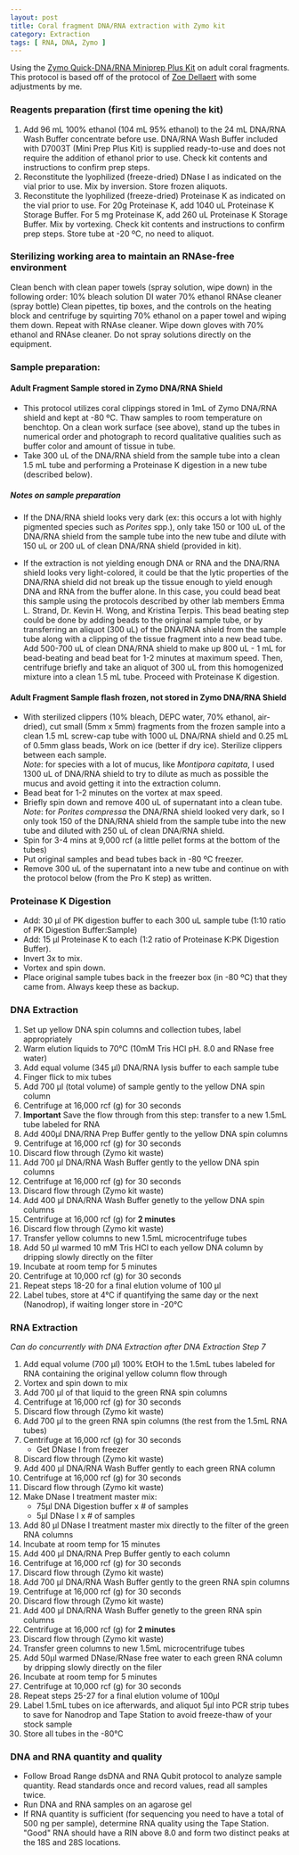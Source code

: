 ```yaml
---
layout: post
title: Coral fragment DNA/RNA extraction with Zymo kit
category: Extraction
tags: [ RNA, DNA, Zymo ]
---
```


Using the [Zymo Quick-DNA/RNA Miniprep Plus Kit](https://www.zymoresearch.com/collections/quick-dna-rna-kits/products/quick-dna-rna-miniprep-plus-kit) on adult coral fragments.
This protocol is based off of the protocol of [Zoe Dellaert](https://zdellaert.github.io/ZD_Putnam_Lab_Notebook/Protocols_Zymo_Quick_DNA_RNA_Miniprep_Plus/)
with some adjustments by me.

### Reagents preparation (first time opening the kit)

1. Add 96 mL 100% ethanol (104 mL 95% ethanol) to the 24 mL DNA/RNA Wash Buffer concentrate before use. DNA/RNA Wash Buffer included with D7003T (Mini Prep Plus Kit) is supplied ready-to-use and does not require the addition of ethanol prior to use. Check kit contents and instructions to confirm prep steps.  
2. Reconstitute the lyophilized (freeze-dried) DNase I as indicated on the vial prior to use. Mix by inversion. Store frozen aliquots.  
3. Reconstitute the lyophilized (freeze-dried) Proteinase K as indicated on the vial prior to use. For 20g Proteinase K, add 1040 uL Proteinase K Storage Buffer. For 5 mg Proteinase K, add 260 uL Proteinase K Storage Buffer. Mix by vortexing. Check kit contents and instructions to confirm prep steps. Store tube at -20 ºC, no need to aliquot.

###  Sterilizing working area to maintain an RNAse-free environment
Clean bench with clean paper towels (spray solution, wipe down) in the following order:
10% bleach solution
DI water
70% ethanol
RNAse cleaner (spray bottle)
Clean pipettes, tip boxes, and the controls on the heating block and centrifuge by squirting 70% ethanol on a paper towel and wiping them down. Repeat with RNAse cleaner. Wipe down gloves with 70% ethanol and RNAse cleaner. Do not spray solutions directly on the equipment.

### Sample preparation: 
#### Adult Fragment Sample stored in Zymo DNA/RNA Shield
- This protocol utilizes coral clippings stored in 1mL of Zymo DNA/RNA shield and kept at -80 ºC. Thaw samples to room temperature on benchtop. On a clean work surface (see above), stand up the tubes in numerical order and photograph to record qualitative qualities such as buffer color and amount of tissue in tube.
- Take 300 uL of the DNA/RNA shield from the sample tube into a clean 1.5 mL tube and performing a Proteinase K digestion in a new tube (described below). 
##### Notes on sample preparation
- If the DNA/RNA shield looks very dark (ex: this occurs a lot with highly pigmented species such as _Porites_ spp.), only take 150 or 100 uL of the DNA/RNA shield from the sample tube into the new tube and dilute with 150 uL or 200 uL of clean DNA/RNA shield (provided in kit). 

- If the extraction is not yielding enough DNA or RNA and the DNA/RNA shield looks very light-colored, it could be that the lytic properties of the DNA/RNA shield did not break up the tissue enough to yield enough DNA and RNA from the buffer alone. In this case, you could bead beat this sample using the protocols described by other lab members Emma L. Strand, Dr. Kevin H. Wong, and Kristina Terpis. This bead beating step could be done by adding beads to the original sample tube, or by transferring an aliquot (300 uL) of the DNA/RNA shield from the sample tube along with a clipping of the tissue fragment into a new bead tube. Add 500-700 uL of clean DNA/RNA shield to make up 800 uL - 1 mL for bead-beating and bead beat for 1-2 minutes at maximum speed. Then, centrifuge briefly and take an aliquot of 300 uL from this homogenized mixture into a clean 1.5 mL tube. Proceed with Proteinase K digestion.
  
#### Adult Fragment Sample flash frozen, not stored in Zymo DNA/RNA Shield
- With sterilized clippers (10% bleach, DEPC water, 70% ethanol, air-dried), cut small (5mm x 5mm) fragments from the frozen sample into a clean 1.5 mL screw-cap tube with 1000 uL DNA/RNA shield and 0.25 mL of 0.5mm glass beads, Work on ice (better if dry ice). Sterilize clippers between each sample.                        
 _Note_: for species with a lot of mucus, like _Montipora capitata_, I used 1300 uL of DNA/RNA shield to try to dilute as much as possible the mucus and avoid getting it into the extraction column.
- Bead beat for 1-2 minutes on the vortex at max speed. 
- Briefly spin down and remove 400 uL of supernatant into a clean tube.
 _Note_: for _Porites compressa_ the DNA/RNA shield looked very dark, so I only took 150 of the DNA/RNA shield from the sample tube into the new tube and diluted with 250 uL of clean DNA/RNA shield.
- Spin for 3-4 mins at 9,000 rcf (a little pellet forms at the bottom of the tubes)
- Put original samples and bead tubes back in -80 ºC freezer.
- Remove 300 uL of the supernatant into a new tube and continue on with the protocol below (from the Pro K step) as written.

### Proteinase K Digestion
- Add: 30 µl of PK digestion buffer to each 300 uL sample tube (1:10 ratio of PK Digestion Buffer:Sample)
- Add: 15 µl Proteinase K to each (1:2 ratio of Proteinase K:PK Digestion Buffer).
- Invert 3x to mix.
- Vortex and spin down.
- Place original sample tubes back in the freezer box (in -80 ºC) that they came from. Always keep these as backup.

### DNA Extraction
1. Set up yellow DNA spin columns and collection tubes, label appropriately
2. Warm elution liquids to 70°C (10mM Tris HCl pH. 8.0 and RNase free water)
3. Add equal volume (345 µl) DNA/RNA lysis buffer to each sample tube
4. Finger flick to mix tubes
5. Add 700 µl (total volume) of sample gently to the yellow DNA spin column
6. Centrifuge at 16,000 rcf (g) for 30 seconds
7. **Important** Save the flow through from this step: transfer to a new 1.5mL tube labeled for RNA
8. Add 400µl DNA/RNA Prep Buffer gently to the yellow DNA spin columns
9. Centrifuge at 16,000 rcf (g) for 30 seconds
10. Discard flow through (Zymo kit waste)
11. Add 700 µl DNA/RNA Wash Buffer gently to the yellow DNA spin columns
12. Centrifuge at 16,000 rcf (g) for 30 seconds
13. Discard flow through (Zymo kit waste)
14. Add 400 µl DNA/RNA Wash Buffer genetly to the yellow DNA spin columns
15. Centrifuge at 16,000 rcf (g) for **2 minutes**
16. Discard flow through (Zymo kit waste)
17. Transfer yellow columns to new 1.5mL microcentrifuge tubes
18. Add 50 µl warmed 10 mM Tris HCl to each yellow DNA column by dripping slowly directly on the filter
19. Incubate at room temp for 5 minutes
20. Centrifuge at 10,000 rcf (g) for 30 seconds
21. Repeat steps 18-20 for a final elution volume of 100 µl
22. Label tubes, store at 4°C if quantifying the same day or the next (Nanodrop), if waiting longer store in -20°C

### RNA Extraction
*Can do concurrently with DNA Extraction after DNA Extraction Step 7*
1. Add equal volume (700 µl) 100% EtOH to the 1.5mL tubes labeled for RNA containing the original yellow column flow through
2. Vortex and spin down to mix
3. Add 700 µl of that liquid to the green RNA spin columns
4. Centrifuge at 16,000 rcf (g) for 30 seconds
5. Discard flow through (Zymo kit waste)
6. Add 700 µl to the green RNA spin columns (the rest from the 1.5mL RNA tubes)
7. Centrifuge at 16,000 rcf (g) for 30 seconds
    - Get DNase I from freezer
8. Discard flow through (Zymo kit waste)
9. Add 400 µl DNA/RNA Wash Buffer gently to each green RNA column
10. Centrifuge at 16,000 rcf (g) for 30 seconds
11. Discard flow through (Zymo kit waste)
12. Make DNase I treatment master mix:
    - 75µl DNA Digestion buffer x # of samples
    - 5µl DNase I x # of samples
13. Add 80 µl DNase I treatment master mix directly to the filter of the green RNA columns
14. Incubate at room temp for 15 minutes
15. Add 400 µl DNA/RNA Prep Buffer gently to each column
16. Centrifuge at 16,000 rcf (g) for 30 seconds
17. Discard flow through (Zymo kit waste)
18. Add 700 µl DNA/RNA Wash Buffer gently to the green RNA spin columns
19. Centrifuge at 16,000 rcf (g) for 30 seconds
20. Discard flow through (Zymo kit waste)
21. Add 400 µl DNA/RNA Wash Buffer genetly to the green RNA spin columns
22. Centrifuge at 16,000 rcf (g) for **2 minutes**
23. Discard flow through (Zymo kit waste)
24. Transfer green columns to new 1.5mL microcentrifuge tubes
25. Add 50µl warmed DNase/RNase free water to each green RNA column by dripping slowly directly on the filer
26. Incubate at room temp for 5 minutes
27. Centrifuge at 10,000 rcf (g) for 30 seconds
28. Repeat steps 25-27 for a final elution volume of 100µl
29. Label 1.5mL tubes on ice afterwards, and aliquot 5µl into PCR strip tubes to save for Nanodrop and Tape Station to avoid freeze-thaw of your stock sample
30. Store all tubes in the -80°C

### DNA and RNA quantity and quality  
- Follow Broad Range dsDNA and RNA Qubit protocol to analyze sample quantity. Read standards once and record values, read all samples twice.
- Run DNA and RNA samples on an agarose gel
- If RNA quantity is sufficient (for sequencing you need to have a total of 500 ng per sample), determine RNA quality using the Tape Station. "Good" RNA should have a RIN above 8.0 and form two distinct peaks at the 18S and 28S locations. 
